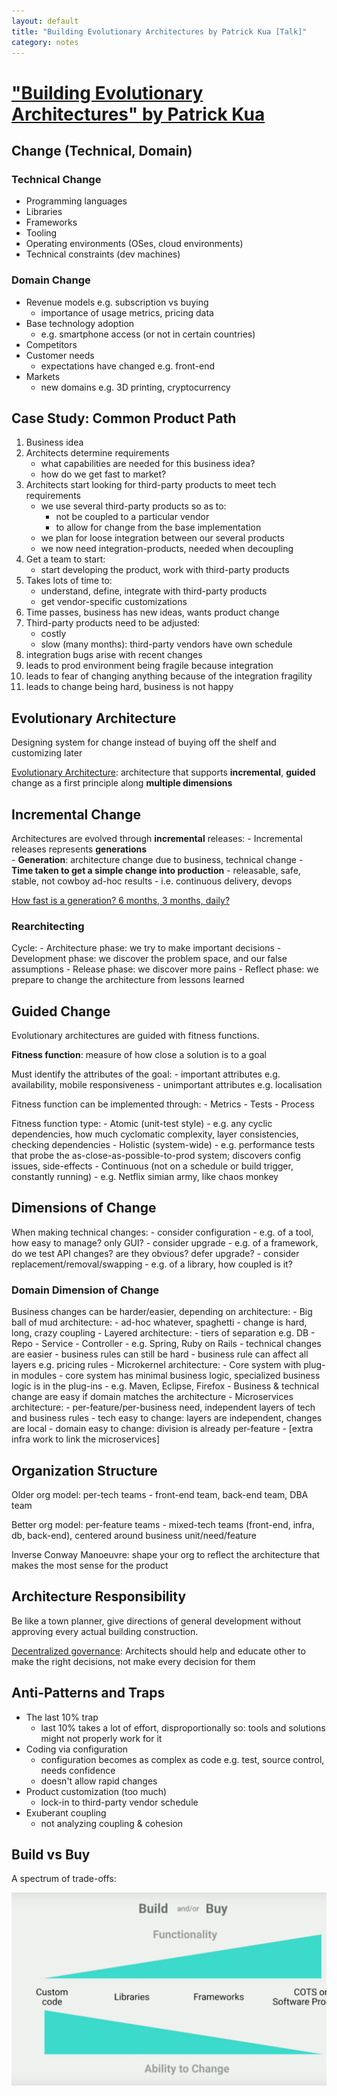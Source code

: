 ```yaml
---
layout: default
title: "Building Evolutionary Architectures by Patrick Kua [Talk]"
category: notes
---
```


# ["Building Evolutionary Architectures" by  Patrick Kua](https://youtu.be/8bEsNT7jdC4)

## Change (Technical, Domain)  

### Technical Change  
- Programming languages
- Libraries
- Frameworks
- Tooling
- Operating environments (OSes, cloud environments)
- Technical constraints (dev machines)

### Domain Change  
- Revenue models e.g. subscription vs buying
    - importance of usage metrics, pricing data
- Base technology adoption
    - e.g. smartphone access (or not in certain countries)
- Competitors
- Customer needs
    - expectations have changed e.g. front-end 
- Markets
    - new domains e.g. 3D printing, cryptocurrency

## Case Study: Common Product Path 
1. Business idea
2. Architects determine requirements
    - what capabilities are needed for this business idea?
    - how do we get fast to market?
3. Architects start looking for third-party products to meet tech requirements
    - we use several third-party products so as to:
        - not be coupled to a particular vendor
        - to allow for change from the base implementation 
    - we plan for loose integration between our several products
    - we now need integration-products, needed when decoupling
4. Get a team to start:
    - start developing the product, work with third-party products
5. Takes lots of time to:
    - understand, define, integrate with third-party products
    - get vendor-specific customizations
6. Time passes, business has new ideas, wants product change
7. Third-party products need to be adjusted:
    - costly
    - slow (many months): third-party vendors have own schedule
8. integration bugs arise with recent changes
9. leads to prod environment being fragile because integration
10. leads to fear of changing anything because of the integration fragility
11. leads to change being hard, business is not happy


## Evolutionary Architecture   
Designing system for change instead of buying off the shelf and customizing later

<u>Evolutionary Architecture</u>: architecture that supports **incremental**, **guided** change as a first principle along **multiple dimensions**

## Incremental Change
Architectures are evolved through **incremental** releases:
    - Incremental releases represents **generations**  
    - **Generation**: architecture change due to business, technical change
    - **Time taken to get a simple change into production**
        - releasable, safe, stable, not cowboy ad-hoc results
        - i.e. continuous delivery, devops

<u> How fast is a generation? 6 months, 3 months, daily?</u>

### Rearchitecting 
Cycle:
    - Architecture phase: we try to make important decisions 
    - Development phase: we discover the problem space, and our false assumptions
    - Release phase: we discover more pains
    - Reflect phase: we prepare to change the architecture from lessons learned

## Guided Change
Evolutionary architectures are guided with fitness functions.

**Fitness function**: measure of how close a solution is to a goal

Must identify the attributes of the goal:
    - important attributes e.g. availability, mobile responsiveness
    - unimportant attributes e.g. localisation

Fitness function can be implemented through:
    - Metrics
    - Tests
    - Process

Fitness function type:
    - Atomic (unit-test style)
        - e.g. any cyclic dependencies, how much cyclomatic complexity, layer consistencies, checking dependencies
    - Holistic (system-wide)
        - e.g. performance tests that probe the as-close-as-possible-to-prod system; discovers config issues, side-effects
    - Continuous (not on a schedule or build trigger, constantly running)
        - e.g. Netflix simian army, like chaos monkey
  
## Dimensions of Change 
When making technical changes:
    - consider configuration
        - e.g. of a tool, how easy to manage? only GUI? 
    - consider upgrade
        - e.g. of a framework, do we test API changes? are they obvious? defer upgrade?
    - consider replacement/removal/swapping
        - e.g. of a library, how coupled is it?

### Domain Dimension of Change  
Business changes can be harder/easier, depending on architecture:
    - Big ball of mud architecture: 
        - ad-hoc whatever, spaghetti
        - change is hard, long, crazy coupling
    - Layered architecture:
        - tiers of separation e.g. DB - Repo - Service - Controller
            - e.g. Spring, Ruby on Rails
        - technical changes are easier
        - business rules can still be hard
            - business rule can affect all layers e.g. pricing rules
    - Microkernel architecture:
        - Core system with plug-in modules
            - core system has minimal business logic, specialized business logic is in the plug-ins
            - e.g. Maven, Eclipse, Firefox
        - Business & technical change are easy if domain matches the architecture
    - Microservices architecture:
        - per-feature/per-business need, independent layers of tech and business rules
        - tech easy to change: layers are independent, changes are local
        - domain easy to change: division is already per-feature
        - [extra infra work to link the microservices]

## Organization Structure
Older org model: per-tech teams 
    - front-end team, back-end team, DBA team

Better org model: per-feature teams
    - mixed-tech teams (front-end, infra, db, back-end), centered around business unit/need/feature

Inverse Conway Manoeuvre: shape your org to reflect the architecture that makes the most sense for the product

## Architecture Responsibility 
Be like a town planner, give directions of general development without approving every actual building construction.

<u>Decentralized governance</u>: Architects should help and educate other to make the right decisions, not make every decision for them

## Anti-Patterns and Traps
- The last 10% trap
    - last 10% takes a lot of effort, disproportionally so: tools and solutions might not properly work for it
- Coding via configuration
    - configuration becomes as complex as code e.g. test, source control, needs confidence
    - doesn't allow rapid changes
- Product customization (too much)
    - lock-in to third-party vendor schedule
- Exuberant coupling
    - not analyzing coupling & cohesion

## Build vs Buy
A spectrum of trade-offs:

![evolutionary_architecture_buy_build.png](/assets/evolutionary_architecture_buy_build.PNG)

